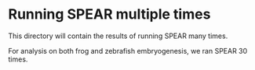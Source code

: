 # Running SPEAR multiple times

This directory will contain the results of running SPEAR many times.

For analysis on both frog and zebrafish embryogenesis, we ran SPEAR 30 times.